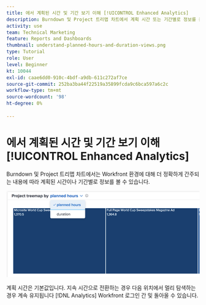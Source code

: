 ```yaml
---
title: 에서 계획된 시간 및 기간 보기 이해 [!UICONTROL Enhanced Analytics]
description: Burndown 및 Project 트리맵 차트에서 계획 시간 또는 기간별로 정보를 볼 수 있습니다.
activity: use
team: Technical Marketing
feature: Reports and Dashboards
thumbnail: understand-planned-hours-and-duration-views.png
type: Tutorial
role: User
level: Beginner
kt: 10044
exl-id: caae6dd0-910c-4bdf-a9db-611c272af7ce
source-git-commit: 252ba3ba44f22519a35899fcda9c6bca597a6c2c
workflow-type: tm+mt
source-wordcount: '98'
ht-degree: 0%

---
```


# 에서 계획된 시간 및 기간 보기 이해 [!UICONTROL Enhanced Analytics]

Burndown 및 Project 트리맵 차트에서는 Workfront 환경에 대해 더 정확하게 간주되는 내용에 따라 계획된 시간이나 기간별로 정보를 볼 수 있습니다.

![기간이 아닌 계획된 시간을 선택하는 이미지](assets/section-1-5.png)

계획 시간은 기본값입니다. 지속 시간으로 전환하는 경우 다음 위치에서 멀리 탐색하는 경우 계속 유지됩니다 [!DNL Analytics] Workfront 로그인 간 및 돌아올 수 있습니다.
